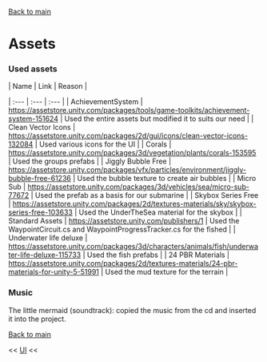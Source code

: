 [Back to main](/index.md)

# Assets

### Used assets

| Name | Link | Reason |

| :--- | :--- | :--- |
| AchievementSystem | https://assetstore.unity.com/packages/tools/game-toolkits/achievement-system-151624 | Used the entire assets but modified it to suits our need |
| Clean Vector Icons | https://assetstore.unity.com/packages/2d/gui/icons/clean-vector-icons-132084 | Used various icons for the UI |
| Corals | https://assetstore.unity.com/packages/3d/vegetation/plants/corals-153595 | Used the groups prefabs |
| Jiggly Bubble Free | https://assetstore.unity.com/packages/vfx/particles/environment/jiggly-bubble-free-61236 | Used the bubble texture to create air bubbles |
| Micro Sub | https://assetstore.unity.com/packages/3d/vehicles/sea/micro-sub-77672 | Used the prefab as a basis for our submarine |
| Skybox Series Free | https://assetstore.unity.com/packages/2d/textures-materials/sky/skybox-series-free-103633 | Used the UnderTheSea material for the skybox |
| Standard Assets | https://assetstore.unity.com/publishers/1 | Used the WaypointCircuit.cs and WaypointProgressTracker.cs for the fished |
| Underwater life deluxe | https://assetstore.unity.com/packages/3d/characters/animals/fish/underwater-life-deluxe-115733 | Used the fish prefabs |
| 24 PBR Materials | https://assetstore.unity.com/packages/2d/textures-materials/24-pbr-materials-for-unity-5-51991 | Used the mud texture for the terrain |

### Music

The little mermaid (soundtrack): copied the music from the cd and inserted it into the project.

[Back to main](/index.md)

<< [UI](/UI.md) <<
